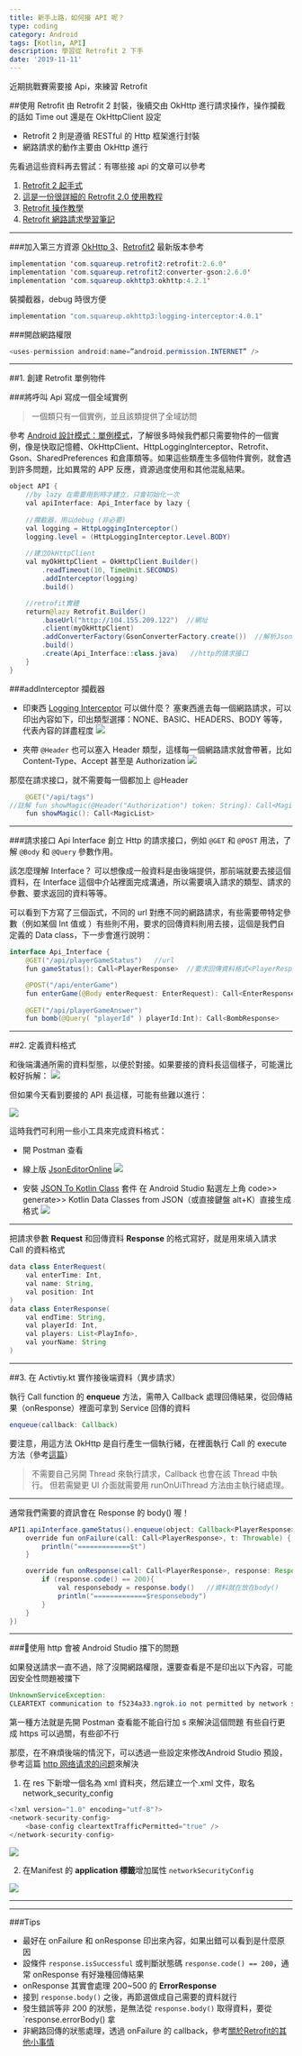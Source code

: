 ```yaml
---
title: 新手上路，如何接 API 呢？
type: coding
category: Android
tags: [Kotlin, API]
description: 學習從 Retrofit 2 下手
date: '2019-11-11'
---
```


近期挑戰賽需要接 Api，來練習 Retrofit

##使用 Retrofit
由 Retrofit 2 封裝，後續交由 OkHttp 進行請求操作，操作攔截的話如 Time out 還是在 OkHttpClient 設定
* Retrofit 2 則是遵循 RESTful 的 Http 框架進行封裝
* 網路請求的動作主要由 OkHttp 進行

先看過這些資料再去嘗試：有哪些接 api 的文章可以參考
1. [Retrofit 2 起手式](https://medium.com/%E5%B7%A5%E7%A8%8B%E5%B8%AB%E6%B1%82%E7%94%9F%E6%8C%87%E5%8D%97-sofware-engineer-survival-guide/retrofit-2-%E8%B5%B7%E6%89%8B%E5%BC%8F-212644f33a9a)
2. [這是一份很詳細的 Retrofit 2.0 使用教程](https://blog.csdn.net/carson_ho/article/details/73732076)
3. [Retrofit 操作教學](https://medium.com/@givemepass/retrofit-%E6%93%8D%E4%BD%9C%E6%95%99%E5%AD%B8-26c7851ec154)
4. [Retrofit 網路請求學習筆記](https://www.jianshu.com/p/8203238b4a1d)

---

###加入第三方資源
[OkHttp 3](https://square.github.io/okhttp/)、[Retrofit2](https://square.github.io/retrofit/) 最新版本參考

```java
implementation 'com.squareup.retrofit2:retrofit:2.6.0'
implementation 'com.squareup.retrofit2:converter-gson:2.6.0'
implementation 'com.squareup.okhttp3:okhttp:4.2.1'
```

裝攔截器，debug 時很方便

```java
implementation "com.squareup.okhttp3:logging-interceptor:4.0.1"
```

###開啟網路權限

```java
<uses-permission android:name=”android.permission.INTERNET” />
```

---

##1. 創建 Retrofit 單例物件

###將呼叫 Api 寫成一個全域實例
>一個類只有一個實例，並且該類提供了全域訪問

參考 [Android 設計模式：單例模式](https://code.tutsplus.com/zh-hant/tutorials/android-design-patterns-the-singleton-pattern--cms-29153)，了解很多時候我們都只需要物件的一個實例，像是快取記憶體、OkHttpClient、HttpLoggingInterceptor、Retrofit、Gson、SharedPreferences 和倉庫類等。如果這些類產生多個物件實例，就會遇到許多問題，比如異常的 APP 反應，資源過度使用和其他混亂結果。

```java
object API {
    //by lazy 在需要用到時才建立，只會初始化一次
    val apiInterface: Api_Interface by lazy {  
    
    //攔截器，用以debug (非必要)
    val logging = HttpLoggingInterceptor()
    logging.level = (HttpLoggingInterceptor.Level.BODY)
    
    //建立OkHttpClient
    val myOkHttpClient = OkHttpClient.Builder()
        .readTimeout(10, TimeUnit.SECONDS)
        .addInterceptor(logging)
        .build()

    //retrofit實體
    return@lazy Retrofit.Builder()
        .baseUrl("http://104.155.209.122")  //網址
        .client(myOkHttpClient)
        .addConverterFactory(GsonConverterFactory.create())  //解析Json
        .build()
        .create(Api_Interface::class.java)   //http的請求接口
    }
}
```

###addInterceptor 攔截器
* 印東西 [Logging Interceptor](https://github.com/square/okhttp/tree/master/okhttp-logging-interceptor)
可以做什麼？
塞東西進去每一個網路請求，可以印出內容如下，印出類型選擇：NONE、BASIC、HEADERS、BODY 等等，代表內容的詳盡程度
![](https://i.imgur.com/6InYSXl.png)

* 夾帶 `@Header`
也可以塞入 Header 類型，這樣每一個網路請求就會帶著，比如 Content-Type、Accept 甚至是 Authorization 
![](https://i.imgur.com/yOj1CAd.png)

那麼在請求接口，就不需要每一個都加上 @Header

```java
    @GET("/api/tags")
//註解 fun showMagic(@Header("Authorization") token: String): Call<MagicList>
    fun showMagic(): Call<MagicList>
```

---

###請求接口 Api Interface
創立 Http 的請求接口，例如 `@GET` 和 `@POST` 用法，了解 `@Body` 和 `@Query` 參數作用。

該怎麼理解 Interface？
可以想像成一般資料是由後端提供，那前端就要去接這個資料，在 Interface 這個中介站裡面完成溝通，所以需要填入請求的類型、請求的參數、要求返回的資料等等。

可以看到下方寫了三個函式，不同的 url 對應不同的網路請求，有些需要帶特定參數（例如某個 Int 值或 <xxRequest>）有些則不用，要求的回傳資料則用<xxResponse>去接，這個是我們自定義的 Data class，下一步會進行說明：

```java
interface Api_Interface {
    @GET("/api/playerGameStatus")   //url
    fun gameStatus(): Call<PlayerResponse>  //要求回傳資料格式<PlayerResponse >

    @POST("/api/enterGame")
    fun enterGame(@Body enterRequest: EnterRequest): Call<EnterResponse>
    
    @GET("/api/playerGameAnswer")
    fun bomb(@Query( "playerId" ) playerId:Int): Call<BombResponse>
```

---

##2. 定義資料格式

和後端溝通所需的資料型態，以便於對接。如果要接的資料長這個樣子，可能還比較好拆解：
![](https://i.imgur.com/0Q8Hnll.png)

但如果今天看到要接的 API 長這樣，可能有些難以進行：

![](https://i.imgur.com/h3xiidC.png)

這時我們可利用一些小工具來完成資料格式：
* 開 Postman 查看
* 線上版 [JsonEditorOnline](https://jsoneditoronline.org/)
![](https://i.imgur.com/hzZv6YZ.png)

* 安裝 [JSON To Kotlin Class](https://plugins.jetbrains.com/plugin/9960-json-to-kotlin-class-jsontokotlinclass-) 套件
在 Android Studio 點選左上角 code>> generate>> Kotlin Data Classes from JSON（或直接鍵盤 alt+K）直接生成格式
![](https://i.imgur.com/5MvgY9L.png)

---

把請求參數 **Request** 和回傳資料 **Response** 的格式寫好，就是用來填入請求 Call 的資料格式

```java
data class EnterRequest(
    val enterTime: Int,
    val name: String,
    val position: Int
)
data class EnterResponse(
    val endTime: String,
    val playerId: Int,
    val players: List<PlayInfo>,
    val yourName: String
)
```

---

##3. 在 Activtiy.kt 實作接後端資料（異步請求）

執行 Call function 的 **enqueue** 方法，需帶入 Callback 處理回傳結果，從回傳結果（onResponse）裡面可拿到 Service 回傳的資料

```java
enqueue(callback: Callback)
```

要注意，用這方法 OkHttp 是自行產生一個執行緒，在裡面執行 Call 的 execute 方法（參考[這篇](https://ithelp.ithome.com.tw/articles/10207954)）

>不需要自己另開 Thread 來執行請求，Callback 也會在該 Thread 中執行。
但若需變更 UI 介面就需要用 runOnUiThread 方法由主執行緒處理。

---

通常我們需要的資訊會在 Response 的 body() 喔！

```java
API1.apiInterface.gameStatus().enqueue(object: Callback<PlayerResponse>{
    override fun onFailure(call: Call<PlayerResponse>, t: Throwable) {
        println("=============$t")
    }

    override fun onResponse(call: Call<PlayerResponse>, response: Response<PlayerResponse>) {
        if (response.code() == 200){
            val responsebody = response.body()   //資料就在放在body()
            println("=============$responsebody")
        }
    }
})
```

---

###🔨使用 http 會被 Android Studio 擋下的問題

如果發送請求一直不過，除了沒開網路權限，還要查看是不是印出以下內容，可能因安全性問題被擋下
```java
UnknownServiceException: 
CLEARTEXT communication to f5234a33.ngrok.io not permitted by network security policy
```
第一種方法就是先開 Postman 查看能不能自行加 s 來解決這個問題
有些自行更成 https 可以過關，有些卻不行

那麼，在不麻煩後端的情況下，可以透過一些設定來修改Android Studio 預設，參考這篇 [http 网络请求的问题](https://www.jianshu.com/p/57047a84e559)來解決
1. 在 res 下新增一個名為 xml 資料夾，然后建立一个.xml 文件，取名 network_security_config

```java
<?xml version="1.0" encoding="utf-8"?>
<network-security-config>
    <base-config cleartextTrafficPermitted="true" />
</network-security-config>
```

![](https://i.imgur.com/hOnRc6k.png)

2. 在Manifest 的 **application 標籤**增加属性 `networkSecurityConfig`

![](https://i.imgur.com/i2IyuXI.png)

---

---

###Tips

* 最好在 onFailure 和 onResponse 印出來內容，如果出錯可以看到是什麼原因
* 設條件 `response.isSuccessful` 或判斷狀態碼 `response.code() == 200`，通常 onResponse 有好幾種回傳結果
* onResponse 其實會處理 200~500 的 **ErrorResponse**
* 接到 `response.body()` 之後，再節選做成自己需要的資料就行
* 發生錯誤等非 200 的狀態，是無法從 `response.body()` 取得資料，要從`response.errorBody() 拿
* 非網路回傳的狀態處理，透過 onFailure 的 callback，參考[關於Retrofit的其他小事情](https://medium.com/@jefflin1982/android-%E9%97%9C%E6%96%BCretrofil%E7%9A%84%E5%85%B6%E4%BB%96%E5%B0%8F%E4%BA%8B%E6%83%85-587609eb27e5)

